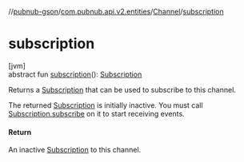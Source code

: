 //[pubnub-gson](../../../index.md)/[com.pubnub.api.v2.entities](../index.md)/[Channel](index.md)/[subscription](subscription.md)

# subscription

[jvm]\
abstract fun [subscription](subscription.md)(): [Subscription](../../com.pubnub.api.v2.subscriptions/-subscription/index.md)

Returns a [Subscription](../../com.pubnub.api.v2.subscriptions/-subscription/index.md) that can be used to subscribe to this channel.

The returned [Subscription](../../com.pubnub.api.v2.subscriptions/-subscription/index.md) is initially inactive. You must call [Subscription.subscribe](../../com.pubnub.api.v2.subscriptions/-subscription/subscribe.md) on it to start receiving events.

#### Return

An inactive [Subscription](../../com.pubnub.api.v2.subscriptions/-subscription/index.md) to this channel.
